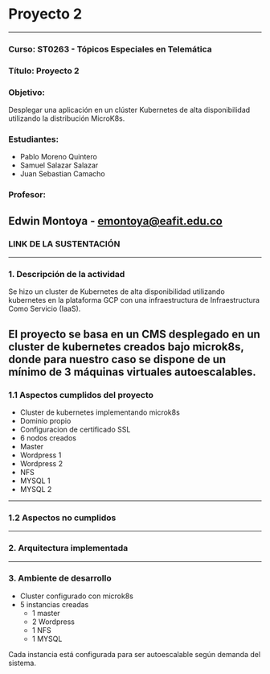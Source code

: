 # Proyecto 2 
---

### **Curso:** ST0263 - Tópicos Especiales en Telemática
### **Título:** Proyecto 2 
### **Objetivo:**

Desplegar una aplicación en un clúster Kubernetes de alta disponibilidad utilizando la distribución MicroK8s.

### **Estudiantes:**
- Pablo Moreno Quintero
- Samuel Salazar Salazar
- Juan Sebastian Camacho

### Profesor: 
Edwin Montoya - emontoya@eafit.edu.co
---
### LINK DE LA SUSTENTACIÓN

---
### 1. Descripción de la actividad

Se hizo un cluster de Kubernetes de alta disponibilidad utilizando kubernetes en la plataforma GCP con una infraestructura de Infraestructura Como Servicio (IaaS). 

El proyecto se basa en un CMS desplegado en un cluster de kubernetes creados bajo microk8s, donde para nuestro caso se dispone de un mínimo de 3 máquinas virtuales autoescalables.
---
### 1.1 Aspectos cumplidos del proyecto

-  Cluster de kubernetes implementando microk8s
- Dominio propio
- Configuracion de certificado SSL
-  6 nodos creados
  - Master
  - Wordpress 1
  - Wordpress 2
  - NFS
  - MYSQL 1
  - MYSQL 2

  
---
### 1.2 Aspectos no cumplidos

---
### 2. Arquitectura implementada

---
### 3. Ambiente de desarrollo

- Cluster configurado con microk8s
- 5 instancias creadas
  - 1 master
  - 2 Wordpress
  - 1 NFS
  - 1 MYSQL
 
Cada instancia está configurada para ser autoescalable según demanda del sistema.

